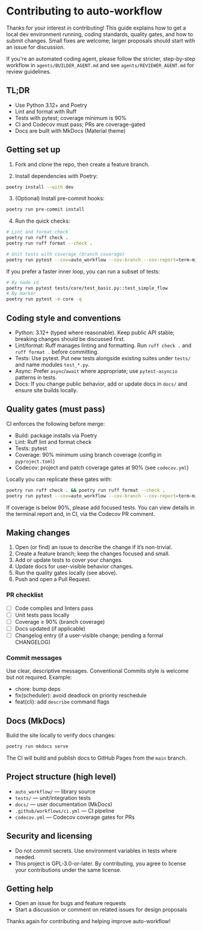 # Contributing to auto-workflow

Thanks for your interest in contributing! This guide explains how to get a local dev environment running, coding standards, quality gates, and how to submit changes. Small fixes are welcome; larger proposals should start with an issue for discussion.

If you're an automated coding agent, please follow the stricter, step-by-step workflow in `agents/BUILDER_AGENT.md` and see `agents/REVIEWER_AGENT.md` for review guidelines.

## TL;DR
- Use Python 3.12+ and Poetry
- Lint and format with Ruff
- Tests with pytest; coverage minimum is 90%
- CI and Codecov must pass; PRs are coverage-gated
- Docs are built with MkDocs (Material theme)

## Getting set up

1) Fork and clone the repo, then create a feature branch.

2) Install dependencies with Poetry:

```bash
poetry install --with dev
```

3) (Optional) Install pre-commit hooks:

```bash
poetry run pre-commit install
```

4) Run the quick checks:

```bash
# Lint and format check
poetry run ruff check .
poetry run ruff format --check .

# Unit tests with coverage (branch coverage)
poetry run pytest --cov=auto_workflow --cov-branch --cov-report=term-missing
```

If you prefer a faster inner loop, you can run a subset of tests:

```bash
# By node id
poetry run pytest tests/core/test_basic.py::test_simple_flow
# By marker
poetry run pytest -m core -q
```

## Coding style and conventions

- Python: 3.12+ (typed where reasonable). Keep public API stable; breaking changes should be discussed first.
- Lint/format: Ruff manages linting and formatting. Run `ruff check .` and `ruff format .` before committing.
- Tests: Use pytest. Put new tests alongside existing suites under `tests/` and name modules `test_*.py`.
- Async: Prefer `async`/`await` where appropriate; use `pytest-asyncio` patterns in tests.
- Docs: If you change public behavior, add or update docs in `docs/` and ensure site builds locally.

## Quality gates (must pass)

CI enforces the following before merge:
- Build: package installs via Poetry
- Lint: Ruff lint and format check
- Tests: pytest
- Coverage: 90% minimum using branch coverage (config in `pyproject.toml`)
- Codecov: project and patch coverage gates at 90% (see `codecov.yml`)

Locally you can replicate these gates with:

```bash
poetry run ruff check . && poetry run ruff format --check .
poetry run pytest --cov=auto_workflow --cov-branch --cov-report=term-missing
```

If coverage is below 90%, please add focused tests. You can view details in the terminal report and, in CI, via the Codecov PR comment.

## Making changes

1) Open (or find) an issue to describe the change if it’s non-trivial.
2) Create a feature branch; keep the changes focused and small.
3) Add or update tests to cover your changes.
4) Update docs for user-visible behavior changes.
5) Run the quality gates locally (see above).
6) Push and open a Pull Request.

### PR checklist
- [ ] Code compiles and linters pass
- [ ] Unit tests pass locally
- [ ] Coverage ≥ 90% (branch coverage)
- [ ] Docs updated (if applicable)
- [ ] Changelog entry (if a user-visible change; pending a formal CHANGELOG)

### Commit messages
Use clear, descriptive messages. Conventional Commits style is welcome but not required. Example:
- chore: bump deps
- fix(scheduler): avoid deadlock on priority reschedule
- feat(cli): add `describe` command flags

## Docs (MkDocs)

Build the site locally to verify docs changes:

```bash
poetry run mkdocs serve
```

The CI will build and publish docs to GitHub Pages from the `main` branch.

## Project structure (high level)

- `auto_workflow/` — library source
- `tests/` — unit/integration tests
- `docs/` — user documentation (MkDocs)
- `.github/workflows/ci.yml` — CI pipeline
- `codecov.yml` — Codecov coverage gates for PRs

## Security and licensing

- Do not commit secrets. Use environment variables in tests where needed.
- This project is GPL‑3.0-or-later. By contributing, you agree to license your contributions under the same license.

## Getting help

- Open an issue for bugs and feature requests
- Start a discussion or comment on related issues for design proposals

Thanks again for contributing and helping improve auto-workflow!
